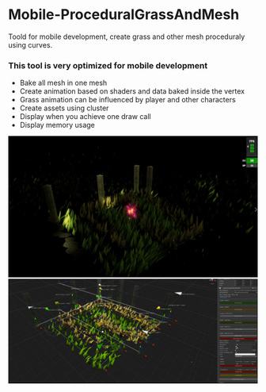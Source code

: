 # Mobile-ProceduralGrassAndMesh
Toold for mobile development, create grass and other mesh proceduraly using curves.

### This tool is very optimized for mobile development
- Bake all mesh in one mesh
- Create animation based on shaders and data baked inside the vertex
- Grass animation can be influenced by player and other characters 
- Create assets using cluster
- Display when you achieve one draw call
- Display memory usage

![Tool](https://github.com/resetme/Mobile-ProceduralGrassAndMesh/blob/master/Assets/Screenshot1.png)
![Tool](https://github.com/resetme/Mobile-ProceduralGrassAndMesh/blob/master/Assets/Screenshot2.png)
